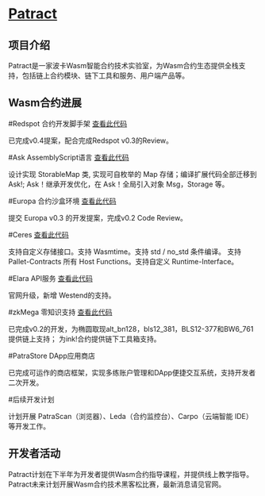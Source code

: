 # [Patract](https://patract.io/zh)

## 项目介绍

Patract是一家波卡Wasm智能合约技术实验室，为Wasm合约生态提供全栈支持，包括链上合约模块、链下工具和服务、用户端产品等。

## Wasm合约进展

#Redspot 合约开发脚手架 [查看此代码](https://github.com/patractlabs/redspot)

已完成v0.4提案，配合完成Redspot v0.3的Review。

#Ask AssemblyScript语言 [查看此代码](https://github.com/patractlabs/ask)

设计实现 StorableMap 类, 实现可自枚举的 Map 存储；编译扩展代码全部迁移到 Ask!;
Ask！继承开发优化，在 Ask！全局引入对象 Msg，Storage 等。

#Europa 合约沙盒环境  [查看此代码](https://github.com/patractlabs/europa)

提交 Europa v0.3 的开发提案，完成v0.2 Code Review。

#Ceres [查看此代码](https://github.com/patractlabs/ceres)

支持自定义存储接口。支持 Wasmtime。支持 std / no_std 条件编译。
支持 Pallet-Contracts 所有 Host Functions。支持自定义 Runtime-Interface。

#Elara API服务  [查看此代码](https://docs.elara.patract.io/)

官网升级，新增 Westend的支持。

#zkMega 零知识支持  [查看此代码](https://github.com/patractlabs/zkmega)

已完成v0.2的开发，为椭圆取现alt_bn128，bls12_381，BLS12-377和BW6_761提供链上支持；
为ink!合约提供链下工具箱支持。

#PatraStore DApp应用商店 

已完成可运作的商店框架，实现多练账户管理和DApp便捷交互系统，支持开发者二次开发。

#后续开发计划

计划开展 PatraScan（浏览器）、Leda（合约监控台）、Carpo（云端智能 IDE）等开发工作。


## 开发者活动

Patract计划在下半年为开发者提供Wasm合约指导课程，并提供线上教学指导。
Patract未来计划开展Wasm合约技术黑客松比赛，最新消息请见官网。
